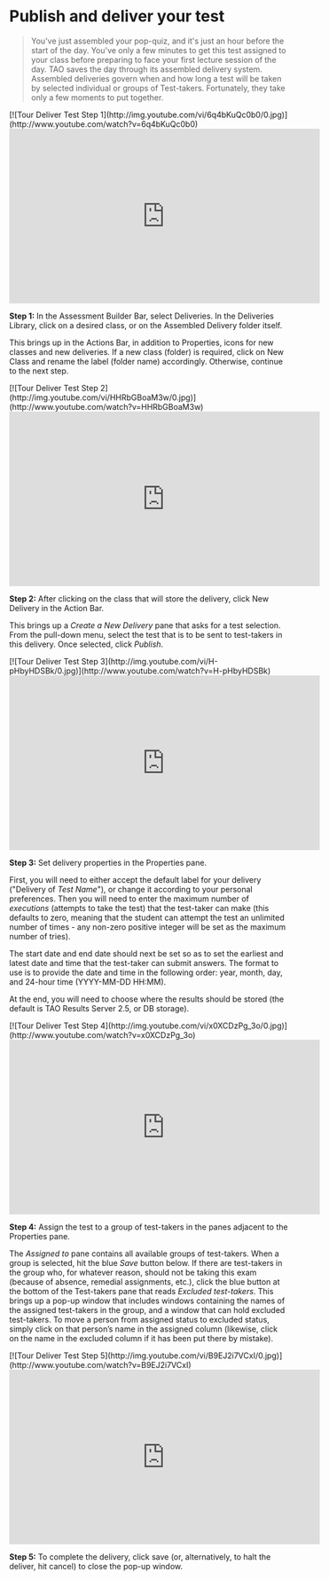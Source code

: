 # Publish and deliver your test

>You've just assembled your pop-quiz, and it's just an hour before the start of the day. You've only a few minutes to get this test assigned to your class before preparing to face your first lecture session of the day. TAO saves the day through its assembled delivery system. Assembled deliveries govern when and how long a test will be taken by selected individual or groups of Test-takers. Fortunately, they take only a few moments to put together.

<div class="hidden-video">
[![Tour Deliver Test Step 1](http://img.youtube.com/vi/6q4bKuQc0b0/0.jpg)](http://www.youtube.com/watch?v=6q4bKuQc0b0)
</div>

<iframe width="560" height="315" src="https://www.youtube.com/embed/6q4bKuQc0b0" frameborder="0" allowfullscreen></iframe>

**Step 1:**  In the Assessment Builder Bar, select Deliveries. In the Deliveries Library, click on a desired class, or on the Assembled Delivery folder itself.

This brings up in the Actions Bar, in addition to Properties, icons for new classes and new deliveries. If a new class (folder) is required, click on New Class and rename the label (folder name) accordingly. Otherwise, continue to the next step.

<div class="hidden-video">
[![Tour Deliver Test Step 2](http://img.youtube.com/vi/HHRbGBoaM3w/0.jpg)](http://www.youtube.com/watch?v=HHRbGBoaM3w)
</div>

<iframe width="560" height="315" src="https://www.youtube.com/embed/HHRbGBoaM3w" frameborder="0" allowfullscreen></iframe>

**Step 2:** After clicking on the class that will store the delivery, click New Delivery in the Action Bar.

This brings up a *Create a New Delivery* pane that asks for a test selection. From the pull-down menu, select the test that is to be sent to test-takers in this delivery. Once selected, click *Publish*.

<div class="hidden-video">
[![Tour Deliver Test Step 3](http://img.youtube.com/vi/H-pHbyHDSBk/0.jpg)](http://www.youtube.com/watch?v=H-pHbyHDSBk)
</div>

<iframe width="560" height="315" src="https://www.youtube.com/embed/H-pHbyHDSBk" frameborder="0" allowfullscreen></iframe>

**Step 3:** Set delivery properties in the Properties pane.

First, you will need to either accept the default label for your delivery ("Delivery of *Test Name*"), or change it according to your personal preferences. Then you will need to enter the maximum number of *executions* (attempts to take the test) that the test-taker can make (this defaults to zero, meaning that the student can attempt the test an unlimited number of times - any non-zero positive integer will be set as the maximum number of tries).

The start date and end date should next be set so as to set the earliest and latest date and time that the test-taker can submit answers. The format to use is to provide the date and time in the following order: year, month, day, and 24-hour time (YYYY-MM-DD HH:MM).

At the end, you will need to choose where the results should be stored (the default is TAO Results Server 2.5, or DB storage).

<div class="hidden-video">
[![Tour Deliver Test Step 4](http://img.youtube.com/vi/x0XCDzPg_3o/0.jpg)](http://www.youtube.com/watch?v=x0XCDzPg_3o)
</div>

<iframe width="560" height="315" src="https://www.youtube.com/embed/x0XCDzPg_3o" frameborder="0" allowfullscreen></iframe>

**Step 4:** Assign the test to a group of test-takers in the panes adjacent to the Properties pane.

The *Assigned to* pane contains all available groups of test-takers. When a group is selected, hit the blue *Save* button below. If there are test-takers in the group who, for whatever reason, should not be taking this exam (because of absence, remedial assignments, etc.), click the blue button at the bottom of the Test-takers pane that reads *Excluded test-takers*. This brings up a pop-up window that includes windows containing the names of the assigned test-takers in the group, and a window that can hold excluded test-takers. To move a person from assigned status to excluded status, simply click on that person’s name in the assigned column (likewise, click on the name in the excluded column if it has been put there by mistake). 

<div class="hidden-video">
[![Tour Deliver Test Step 5](http://img.youtube.com/vi/B9EJ2i7VCxI/0.jpg)](http://www.youtube.com/watch?v=B9EJ2i7VCxI)
</div>

<iframe width="560" height="315" src="https://www.youtube.com/embed/B9EJ2i7VCxI" frameborder="0" allowfullscreen></iframe>

**Step 5:** To complete the delivery, click save (or, alternatively, to halt the deliver, hit cancel) to close the pop-up window.

